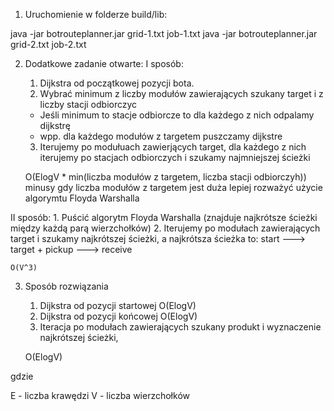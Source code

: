 1. Uruchomienie w folderze build/lib:

java -jar botrouteplanner.jar grid-1.txt job-1.txt
java -jar botrouteplanner.jar grid-2.txt job-2.txt


2. Dodatkowe zadanie otwarte:
I sposób:
    1. Dijkstra od początkowej pozycji bota.
    2. Wybrać minimum z liczby modułów zawierających szukany target i z liczby stacji odbiorczyc
    - Jeśli minimum to stacje odbiorcze to dla każdego z nich odpalamy dijkstrę
    - wpp. dla każdego modułów z targetem puszczamy dijkstre

    3. Iterujemy po modułuach zawierjących target,
        dla każdego z nich iterujemy po stacjach odbiorczych i szukamy najmniejszej ścieżki

    O(ElogV * min(liczba modułów z targetem, liczba stacji odbiorczyh))
    minusy gdy liczba modułów z targetem jest duża lepiej rozważyć użycie algorymtu Floyda Warshalla

II sposób:
    1. Puścić algorytm Floyda Warshalla (znajduje najkrótsze ścieżki między każdą parą wierzchołków)
    2. Iterujemy po modułach zawierających target i szukamy najkrótszej ścieżki,
    a najkrótsza ścieżka to: start ---> target + pickup ---> receive

    O(V^3)


3. Sposób rozwiązania
    1. Dijkstra od pozycji startowej O(ElogV)
    2. Dijkstra od pozycji końcowej O(ElogV)
    3. Iteracja po modułach zawierających szukany produkt i wyznaczenie najkrótszej ścieżki,

    O(ElogV)

gdzie

E - liczba krawędzi
V - liczba wierzchołków

